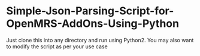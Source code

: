 # Simple-Json-Parsing-Script-for-OpenMRS-AddOns-Using-Python

Just clone this into any directory and run using Python2.
You may also want to modify the script as per your use case
